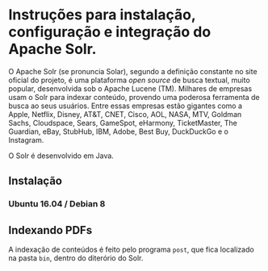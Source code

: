 # Instruções para instalação, configuração e integração do Apache Solr.

O Apache Solr (se pronuncia Solar), segundo a definição constante no site oficial do projeto, é uma plataforma _open source_ de busca textual, muito popular, desenvolvida sob o Apache Lucene (TM).
Milhares de empresas usam o Solr para indexar conteúdo, provendo uma poderosa ferramenta de busca ao seus usuários. Entre essas empresas estão gigantes como a Apple, Netflix, Disney, AT&T, CNET, Cisco, AOL, NASA, MTV, Goldman Sachs, Cloudspace, Sears, GameSpot, eHarmony, TicketMaster, The Guardian, eBay, StubHub, IBM, Adobe, Best Buy, DuckDuckGo e o Instagram.

O Solr é desenvolvido em Java.

## Instalação



### Ubuntu 16.04 / Debian 8

<script src="https://gist.github.com/ajunior/14336c4002816bc191ab85d6a847c642.js"></script>

<script src="https://gist.github.com/ajunior/97c8b10701cc5ab866dfb8075d2964ff.js"></script>

## Indexando PDFs

A indexação de conteúdos é feito pelo programa ```post```, que fica localizado na pasta ```bin```, dentro do diterório do Solr.


